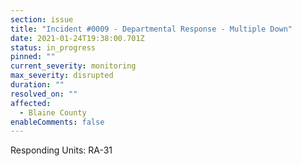 ```yaml
---
section: issue
title: "Incident #0009 - Departmental Response - Multiple Down"
date: 2021-01-24T19:38:00.701Z
status: in_progress
pinned: ""
current_severity: monitoring
max_severity: disrupted
duration: ""
resolved_on: ""
affected:
  - Blaine County
enableComments: false
---
```

Responding Units: RA-31